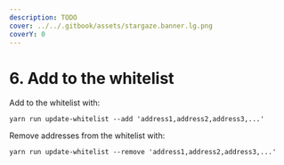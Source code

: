 ```yaml
---
description: TODO
cover: ../../.gitbook/assets/stargaze.banner.lg.png
coverY: 0
---
```


# 6. Add to the whitelist

Add to the whitelist with:

```
yarn run update-whitelist --add 'address1,address2,address3,...'
```

Remove addresses from the whitelist with:

```
yarn run update-whitelist --remove 'address1,address2,address3,...'
```

